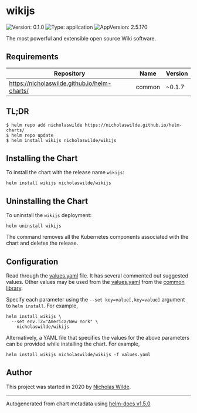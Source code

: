 # wikijs

![Version: 0.1.0](https://img.shields.io/badge/Version-0.1.0-informational?style=flat-square) ![Type: application](https://img.shields.io/badge/Type-application-informational?style=flat-square) ![AppVersion: 2.5.170](https://img.shields.io/badge/AppVersion-2.5.170-informational?style=flat-square)

The most powerful and extensible open source Wiki software.

## Requirements

| Repository | Name | Version |
|------------|------|---------|
| https://nicholaswilde.github.io/helm-charts/ | common | ~0.1.7 |

## TL;DR
```console
$ helm repo add nicholaswilde https://nicholaswilde.github.io/helm-charts/
$ helm repo update
$ helm install wikijs nicholaswilde/wikijs
```

## Installing the Chart
To install the chart with the release name `wikijs`:
```console
helm install wikijs nicholaswilde/wikijs
```

## Uninstalling the Chart
To uninstall the `wikijs` deployment:
```console
helm uninstall wikijs
```
The command removes all the Kubernetes components associated with the chart and deletes the release.

## Configuration

Read through the [values.yaml](./values.yaml) file. It has several commented out suggested values.
Other values may be used from the [values.yaml](../common/values.yaml) from the [common library](../common).

Specify each parameter using the `--set key=value[,key=value]` argument to `helm install`. For example,
```console
helm install wikijs \
  --set env.TZ="America/New York" \
    nicholaswilde/wikijs
```

Alternatively, a YAML file that specifies the values for the above parameters can be provided while installing the chart.
For example,
```console
helm install wikijs nicholaswilde/wikijs -f values.yaml
```

## Author
This project was started in 2020 by [Nicholas Wilde](https://github.com/nicholaswilde).

----------------------------------------------
Autogenerated from chart metadata using [helm-docs v1.5.0](https://github.com/norwoodj/helm-docs/releases/v1.5.0)
